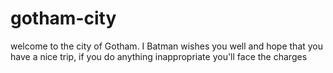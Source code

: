# gotham-city
welcome to the city of Gotham. I Batman wishes you well and hope that you have a nice trip, if you do anything inappropriate you'll face the charges
